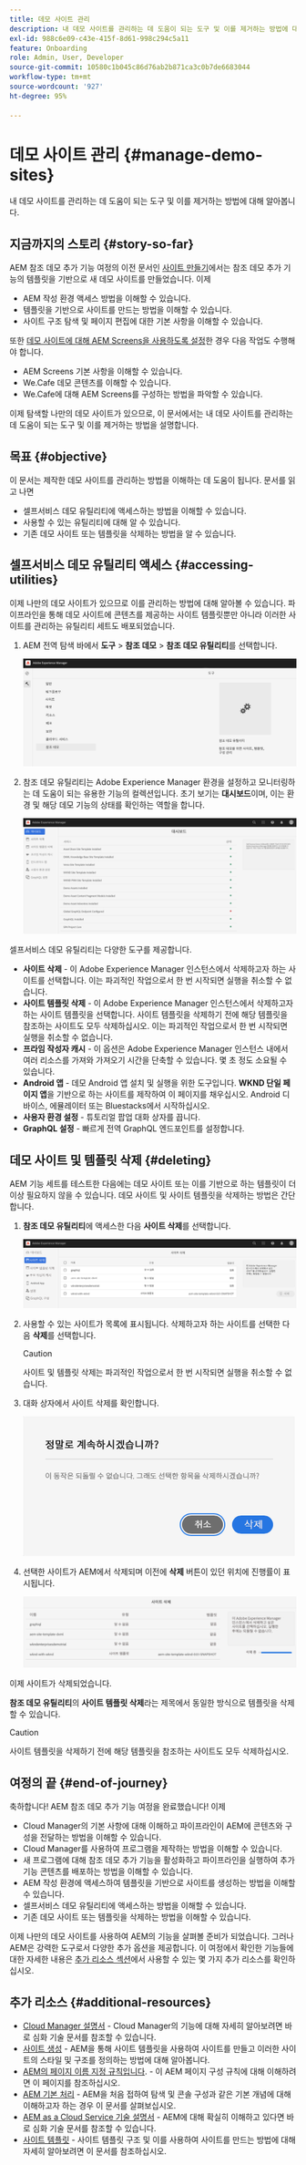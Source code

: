 ```yaml
---
title: 데모 사이트 관리
description: 내 데모 사이트를 관리하는 데 도움이 되는 도구 및 이를 제거하는 방법에 대해 알아봅니다.
exl-id: 988c6e09-c43e-415f-8d61-998c294c5a11
feature: Onboarding
role: Admin, User, Developer
source-git-commit: 10580c1b045c86d76ab2b871ca3c0b7de6683044
workflow-type: tm+mt
source-wordcount: '927'
ht-degree: 95%

---
```


# 데모 사이트 관리 {#manage-demo-sites}

내 데모 사이트를 관리하는 데 도움이 되는 도구 및 이를 제거하는 방법에 대해 알아봅니다.

## 지금까지의 스토리 {#story-so-far}

AEM 참조 데모 추가 기능 여정의 이전 문서인 [사이트 만들기](create-site.md)에서는 참조 데모 추가 기능의 템플릿을 기반으로 새 데모 사이트를 만들었습니다. 이제

* AEM 작성 환경 액세스 방법을 이해할 수 있습니다.
* 템플릿을 기반으로 사이트를 만드는 방법을 이해할 수 있습니다.
* 사이트 구조 탐색 및 페이지 편집에 대한 기본 사항을 이해할 수 있습니다.

또한 [데모 사이트에 대해 AEM Screens을 사용하도록 설정](screens.md)한 경우 다음 작업도 수행해야 합니다.

* AEM Screens 기본 사항을 이해할 수 있습니다.
* We.Cafe 데모 콘텐츠를 이해할 수 있습니다.
* We.Cafe에 대해 AEM Screens를 구성하는 방법을 파악할 수 있습니다.

이제 탐색할 나만의 데모 사이트가 있으므로, 이 문서에서는 내 데모 사이트를 관리하는 데 도움이 되는 도구 및 이를 제거하는 방법을 설명합니다.

## 목표 {#objective}

이 문서는 제작한 데모 사이트를 관리하는 방법을 이해하는 데 도움이 됩니다. 문서를 읽고 나면

* 셀프서비스 데모 유틸리티에 액세스하는 방법을 이해할 수 있습니다.
* 사용할 수 있는 유틸리티에 대해 알 수 있습니다.
* 기존 데모 사이트 또는 템플릿을 삭제하는 방법을 알 수 있습니다.

## 셀프서비스 데모 유틸리티 액세스 {#accessing-utilities}

이제 나만의 데모 사이트가 있으므로 이를 관리하는 방법에 대해 알아볼 수 있습니다. 파이프라인을 통해 데모 사이트에 콘텐츠를 제공하는 사이트 템플릿뿐만 아니라 이러한 사이트를 관리하는 유틸리티 세트도 배포되었습니다.

1. AEM 전역 탐색 바에서 **도구** > **참조 데모** > **참조 데모 유틸리티**&#x200B;를 선택합니다.

   ![셀프서비스 데모 유틸리티](assets/demo-utilities.png)

1. 참조 데모 유틸리티는 Adobe Experience Manager 환경을 설정하고 모니터링하는 데 도움이 되는 유용한 기능의 컬렉션입니다. 초기 보기는 **대시보드**&#x200B;이며, 이는 환경 및 해당 데모 기능의 상태를 확인하는 역할을 합니다.

   ![대시보드](assets/dashboard.png)

셀프서비스 데모 유틸리티는 다양한 도구를 제공합니다.

* **사이트 삭제** - 이 Adobe Experience Manager 인스턴스에서 삭제하고자 하는 사이트를 선택합니다. 이는 파괴적인 작업으로서 한 번 시작되면 실행을 취소할 수 없습니다.
* **사이트 템플릿 삭제** - 이 Adobe Experience Manager 인스턴스에서 삭제하고자 하는 사이트 템플릿을 선택합니다. 사이트 템플릿을 삭제하기 전에 해당 템플릿을 참조하는 사이트도 모두 삭제하십시오. 이는 파괴적인 작업으로서 한 번 시작되면 실행을 취소할 수 없습니다.
* **프라임 작성자 캐시** - 이 옵션은 Adobe Experience Manager 인스턴스 내에서 여러 리소스를 가져와 가져오기 시간을 단축할 수 있습니다. 몇 초 정도 소요될 수 있습니다.
* **Android 앱** - 데모 Android 앱 설치 및 실행을 위한 도구입니다. **WKND 단일 페이지 앱**&#x200B;을 기반으로 하는 사이트를 제작하여 이 페이지를 채우십시오. Android 디바이스, 에뮬레이터 또는 Bluestacks에서 시작하십시오.
* **사용자 환경 설정** - 튜토리얼 팝업 대화 상자를 끕니다.
* **GraphQL 설정** - 빠르게 전역 GraphQL 엔드포인트를 설정합니다.

## 데모 사이트 및 템플릿 삭제 {#deleting}

AEM 기능 세트를 테스트한 다음에는 데모 사이트 또는 이를 기반으로 하는 템플릿이 더 이상 필요하지 않을 수 있습니다. 데모 사이트 및 사이트 템플릿을 삭제하는 방법은 간단합니다.

1. **참조 데모 유틸리티**&#x200B;에 액세스한 다음 **사이트 삭제**&#x200B;를 선택합니다.

   ![사이트 삭제](assets/delete-sites.png)

1. 사용할 수 있는 사이트가 목록에 표시됩니다. 삭제하고자 하는 사이트를 선택한 다음 **삭제**&#x200B;를 선택합니다.

   >[!CAUTION]
   >
   >사이트 및 템플릿 삭제는 파괴적인 작업으로서 한 번 시작되면 실행을 취소할 수 없습니다.

1. 대화 상자에서 사이트 삭제를 확인합니다.

   ![사이트 삭제 확인](assets/confirm-site-delete.png)

1. 선택한 사이트가 AEM에서 삭제되며 이전에 **삭제** 버튼이 있던 위치에 진행률이 표시됩니다.

   ![삭제 진행률](assets/delete-progress.png)

이제 사이트가 삭제되었습니다.

**참조 데모 유틸리티**&#x200B;의 **사이트 템플릿 삭제**&#x200B;라는 제목에서 동일한 방식으로 템플릿을 삭제할 수 있습니다.

>[!CAUTION]
>
>사이트 템플릿을 삭제하기 전에 해당 템플릿을 참조하는 사이트도 모두 삭제하십시오.

## 여정의 끝 {#end-of-journey}

축하합니다! AEM 참조 데모 추가 기능 여정을 완료했습니다! 이제

* Cloud Manager의 기본 사항에 대해 이해하고 파이프라인이 AEM에 콘텐츠와 구성을 전달하는 방법을 이해할 수 있습니다.
* Cloud Manager를 사용하여 프로그램을 제작하는 방법을 이해할 수 있습니다.
* 새 프로그램에 대해 참조 데모 추가 기능을 활성화하고 파이프라인을 실행하여 추가 기능 콘텐츠를 배포하는 방법을 이해할 수 있습니다.
* AEM 작성 환경에 액세스하여 템플릿을 기반으로 사이트를 생성하는 방법을 이해할 수 있습니다.
* 셀프서비스 데모 유틸리티에 액세스하는 방법을 이해할 수 있습니다.
* 기존 데모 사이트 또는 템플릿을 삭제하는 방법을 이해할 수 있습니다.

이제 나만의 데모 사이트를 사용하여 AEM의 기능을 살펴볼 준비가 되었습니다. 그러나 AEM은 강력한 도구로서 다양한 추가 옵션을 제공합니다. 이 여정에서 확인한 기능들에 대한 자세한 내용은 [추가 리소스 섹션](#additional-resources)에서 사용할 수 있는 몇 가지 추가 리소스를 확인하십시오.

## 추가 리소스 {#additional-resources}

* [Cloud Manager 설명서](https://experienceleague.adobe.com/docs/experience-manager-cloud-service/onboarding/onboarding-concepts/cloud-manager-introduction.html) - Cloud Manager의 기능에 대해 자세히 알아보려면 바로 심화 기술 문서를 참조할 수 있습니다.
* [사이트 생성](/help/sites-cloud/administering/site-creation/create-site.md) - AEM을 통해 사이트 템플릿을 사용하여 사이트를 만들고 이러한 사이트의 스타일 및 구조를 정의하는 방법에 대해 알아봅니다.
* [AEM의 페이지 이름 지정 규칙입니다](/help/sites-cloud/authoring/sites-console/organizing-pages.md#page-name-restrictions-and-best-practices). - 이 AEM 페이지 구성 규칙에 대해 이해하려면 이 페이지를 참조하십시오.
* [AEM 기본 처리](/help/sites-cloud/authoring/basic-handling.md) - AEM을 처음 접하여 탐색 및 콘솔 구성과 같은 기본 개념에 대해 이해하고자 하는 경우 이 문서를 살펴보십시오.
* [AEM as a Cloud Service 기술 설명서](https://experienceleague.adobe.com/docs/experience-manager-cloud-service.html) - AEM에 대해 확실히 이해하고 있다면 바로 심화 기술 문서를 참조할 수 있습니다.
* [사이트 템플릿](/help/sites-cloud/administering/site-creation/site-templates.md) - 사이트 템플릿 구조 및 이를 사용하여 사이트를 만드는 방법에 대해 자세히 알아보려면 이 문서를 참조하십시오.
